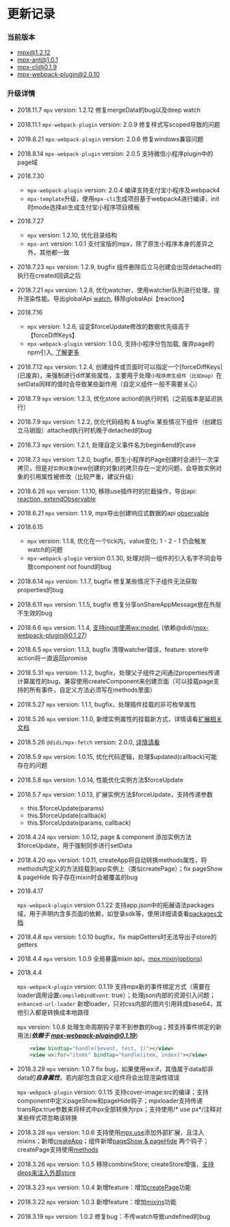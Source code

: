 # 更新记录

### 当前版本
- mpx@1.2.12
- mpx-ant@1.0.1
- mpx-cli@0.1.9
- mpx-webpack-plugin@2.0.10

### 升级详情

- 2018.11.7 `mpx` version: 1.2.12 修复mergeData的bug以及deep watch

- 2018.11.1 `mpx-webpack-plugin` version: 2.0.9 修复样式写scoped导致的问题

- 2018.8.21 `mpx-webpack-plugin` version: 2.0.6 修复windows兼容问题

- 2018.8.14 `mpx-webpack-plugin` version: 2.0.5 支持微信小程序plugin中的page域

- 2018.7.30
  - `mpx-webpack-plugin` version: 2.0.4 编译支持支付宝小程序及webpack4
  - `mpx-template`升级，使用`mpx-cli`生成项目基于webpack4进行编译，init时mode选择ali生成支付宝小程序项目模板

- 2018.7.27
	- `mpx` version: 1.2.10, 优化目录结构
	- `mpx-ant` version: 1.0.1 支付宝版的mpx，除了原生小程序本身的差异之外，其他都一致

- 2018.7.23 `mpx` version: 1.2.9, bugfix 组件删除后立马创建会出现detached的执行在created回调之后

- 2018.7.21 `mpx` version: 1.2.8, 优化watcher，使用watcher队列进行处理，提升渲染性能。导出globalApi [watch](api.md), 移除globalApi【reaction】

- 2018.7.16
	- `mpx` version: 1.2.6, 设定$forceUpdate修改的数据优先级高于【forceDiffKeys】
	- `mpx-webpack-plugin` version: 1.0.0, 支持小程序分包加载, 废弃page的npm引入, [了解更多](jsonEnhance/index.md#packages)

- 2018.7.12 `mpx` version: 1.2.4, 创建组件或页面时可以指定一个[forceDiffKeys]\(已废弃)，来强制进行diff某些属性，主要用于处理`小程序原生组件（比如map）`在setData同样的值时会导致某些副作用（自定义组件一般不需要关心）

- 2018.7.9 `mpx` version: 1.2.3, 优化store action的执行时机（之前版本是延迟执行）

- 2018.7.9 `mpx` version: 1.2.2, 优化代码结构 & bugfix 某些情况下组件（创建后立马销毁）attached执行时机晚于detached的bug

- 2018.7.3 `mpx` version: 1.2.1, 处理自定义事件名为begin&end的case

- 2018.7.3 `mpx` version: 1.2.0, bugfix, 原生小程序的Page创建时会进行一次深拷贝，但是对`实例对象`(new创建的对象)的拷贝存在一定的问题，会导致实例对象的引用属性被修改（比较严重，建议升级）

- 2018.6.26 `mpx` version: 1.1.10, 移除use插件时的拦截操作，导出api: [reaction, extendObservable](api.md)

- 2018.6.21 `mpx` version: 1.1.9, mpx导出创建响应式数据的api [observable](api.md)

- 2018.6.15
	- `mpx` version: 1.1.8, 优化在一个tick内，value变化: 1 - 2 - 1 仍会触发watch的问题
	- `mpx-webpack-plugin` version 0.1.30, 处理对同一组件的引入名字不同会导致component not found的bug


- 2018.6.14 `mpx` version: 1.1.7, bugfix 修复某些情况下子组件无法获取properties的bug

- 2018.6.11 `mpx` version: 1.1.5, bugfix 修复分享onShareAppMessage放在外层不生效的bug

- 2018.6.6 `mpx` version: 1.1.4, [支持input使用wx:model](templateEnhance/wxmodel.md), (依赖@didi/mpx-webpack-plugin@0.1.27)

- 2018.6.5 `mpx` version: 1.1.3, bugfix 清理watcher错误，feature: store中action将一直返回promise

- 2018.5.31 `mpx` version: 1.1.2, bugfix，处理父子组件之间通过properties传递计算属性的bug，兼容使用createComponent来创建页面（可以挂载page支持的所有事件，自定义方法必须写在methods里面）

- 2018.5.27 `mpx` version: 1.1.1, bugfix，处理插件挂载的非可枚举属性

- 2018.5.26 `mpx` version: 1.1.0, 新增实例属性的挂载新方式，详情请看[扩展相关文档](extend/index.md)
- 2018.5.26 `@didi/mpx-fetch` version: 2.0.0, [详情请看](extend/fetch.md)

- 2018.5.9 `mpx` version: 1.0.15, 优化代码逻辑，处理$updated(callback)可能存在的问题

- 2018.5.8 `mpx` version: 1.0.14, 性能优化实例方法$forceUpdate

- 2018.5.7 `mpx` version: 1.0.13, 扩展实例方法$forceUpdate，支持传递参数
	- this.$forceUpdate(params)
	- this.$forceUpdate(callback)
	- this.$forceUpdate(params, callback)


- 2018.4.24 `mpx` version: 1.0.12, page & component 添加实例方法$forceUpdate，用于强制同步进行setData

- 2018.4.20 `mpx` version: 1.0.11, createApp将自动转换methods属性，将methods内定义的方法挂载到app实例上（类似createPage）；fix pageShow & pageHide 钩子存在mixin时会被覆盖的bug

- 2018.4.17

  `mpx-webpack-plugin` version 0.1.22 支持app.json中的拓展语法packages域，用于声明内含多页面的依赖，如登录sdk等，使用详细请查看[packages文档](jsonEnhance/packages.md)

- 2018.4.8 `mpx` version: 1.0.10 bugfix，fix mapGetters时无法导出子store的getters

- 2018.4.4 `mpx` version: 1.0.9 全局暴露mixin api，[mpx.mixin(options)](api.md)

- 2018.4.4

	`mpx-webpack-plugin` version: 0.1.19 支持mpx新的事件绑定方式（需要在loader调用设置`compileBindEvent`: true）；处理json内部的资源引入问题；
	`enhanced-url-loader` 新增loader，只对css内部的图片引用转成base64，其他引入都是转换成本地路径

	`mpx` version: 1.0.8 处理生命周期钩子拿不到参数的bug；预支持事件绑定的新用法(***依赖于 mpx-webpack-plugin@0.1.19***)

	```html
		<view bindtap="handle($event, test, 1)"></view>
		<view wx:for="items" bindtap="handle(item, index)"></view>
	```

- 2018.3.29
    `mpx` version: 1.0.7  fix bug，如果使用wx:if，其值属于data却非data的***自身属性***，若内部包含自定义组件将会出现渲染性错误

    `mpx-webpack-plugin` version: 0.1.15 支持cover-image:src的编译；支持component中定义pageShow和pageHide钩子；mpxloader支持传递transRpx:true参数来将样式中px全部转换为rpx；支持使用/* use px*/注释对某些样式项忽略该转换

- 2018.3.28  `mpx` version: 1.0.6  支持使用[mpx.use](extend/index.md)添加外部扩展，且注入mixins；新增[createApp](app.md)；组件新增[pageShow & pageHide](scriptEnhance/lifeCycle.md) 两个钩子；createPage支持使用[methods](page.md)

- 2018.3.26  `mpx` version: 1.0.5  移除combineStore; createStore增强，[支持deps来注入外部store](store/multiins.md)

- 2018.3.23  `mpx` version: 1.0.4  新增feature：增加[createPage](page.md)功能

- 2018.3.22  `mpx` version: 1.0.3  新增feature：增加[mixins](scriptEnhance/mixins.md)功能

- 2018.3.19  `mpx` version: 1.0.2  修复bug：不传watch导致undefined的bug
